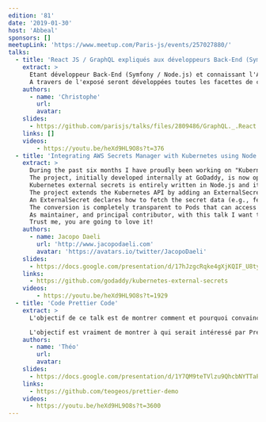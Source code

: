 ```yaml
---
edition: '81'
date: '2019-01-30'
host: 'Abbeal'
sponsors: []
meetupLink: 'https://www.meetup.com/Paris-js/events/257027880/'
talks:
  - title: 'React JS / GraphQL expliqués aux développeurs Back-End (Symfony, Node.js...)'
    extract: >
      Etant développeur Back-End (Symfony / Node.js) et connaissant l'API Rest, il s'agit de vous apporter des éclairages sur la librairie React JS et sur le langage de requêtes GraphQL.
      A travers de l'exposé seront développées toutes les facettes de ces outils.
    authors:
      - name: 'Christophe'
        url:
        avatar:
    slides:
      - https://github.com/parisjs/talks/files/2809486/GraphQL._.React.Js.Explique.aux.devs.backend.pdf
    links: []
    videos:
        - https://youtu.be/heXd9HL9O8s?t=376
  - title: 'Integrating AWS Secrets Manager with Kubernetes using Node.js'
    extract: >
      During the past six months I have proudly been working on "Kubernetes external secrets".
      The project, initially developed internally at GoDaddy, is now open source under MIT license on the company public Github.
      Kubernetes external secrets is entirely written in Node.js and it integrates external provides such as AWS Secrets Manager with Kubernetes for securely storing secrets.
      The project extends the Kubernetes API by adding an ExternalSecret object using Custom Resource Definition and a controller to implement the behavior of the object itself.
      An ExternalSecret declares how to fetch the secret data (e.g., fetch property foo from AWS Secrets Manager), while the controller converts all ExternalSecrets to Secrets.
      The conversion is completely transparent to Pods that can access Secrets normally (e.g., via a volume mount).
      As maintainer, and principal contributor, with this talk I want to present the project and run a demo that practically explains how the system works.
      Trust me, you are going to love it!
    authors:
      - name: Jacopo Daeli
        url: 'http://www.jacopodaeli.com'
        avatar: 'https://avatars.io/twitter/JacopoDaeli'
    slides:
      - https://docs.google.com/presentation/d/17hJzgcRqke4gXjKQIF_U8tyR-ssBgi593ZqVKUBVB2M/edit#slide=id.g4e7fa82987_0_58
    links:
      - https://github.com/godaddy/kubernetes-external-secrets
    videos:
        - https://youtu.be/heXd9HL9O8s?t=1929
  - title: 'Code Prettier Code'
    extract: >
      L'objectif de ce talk est de montrer comment et pourquoi convaincre une équipe d'ajouter Prettier à ses projets js/ts dans le court terme. J'y démontre la valeur ajoutée de Prettier, et comment l'installer de bout en bout: comment l'ajouter au projet, l'intégrer aux linters existants, organiser la PR qui appliquera Prettier, merger facilement les branches des autres membres de l'équipe, et les meilleurs moyens de faire en sorte d'appliquer Prettier sur tous les changements futurs.

      L'objectif est vraiment de montrer à qui serait intéressé par Prettier, que la complexité de son ajout dans un projet, même gros, est assez réduite pour considérer de le faire sans trop attendre, et que sa valeur ajoutée en vaut le prix.
    authors:
      - name: 'Théo'
        url:
        avatar:
    slides:
      - https://docs.google.com/presentation/d/1Y7QM9teTVlzu9QhcbNYTTaPBkhUbeQOed0d25fo5cL8/edit?usp=sharing
    links:
      - https://github.com/teogeos/prettier-demo
    videos:
      - https://youtu.be/heXd9HL9O8s?t=3600
---
```

